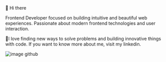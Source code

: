 👋 Hi there
                                                                            
Frontend Developer focused on building intuitive and beautiful web experiences. Passionate about modern frontend technologies and user interaction.

🌱I love finding new ways to solve problems and building innovative things with code. If you want to know more about me, visit my linkedin.


![image github](https://github.com/user-attachments/assets/aff6370c-6ee6-482c-9ff6-99cb5979f920)

<!---
NazaninFatemehFarzaneh/NazaninFatemehFarzaneh is a ✨ special ✨ repository because its `README.md` (this file) appears on your GitHub profile.
You can click the Preview link to take a look at your changes.
--->
